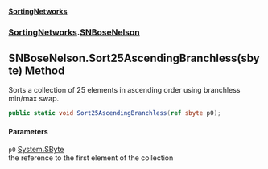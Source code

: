 #### [SortingNetworks](index.md 'index')
### [SortingNetworks](SortingNetworks.md 'SortingNetworks').[SNBoseNelson](SortingNetworks_SNBoseNelson.md 'SortingNetworks.SNBoseNelson')
## SNBoseNelson.Sort25AscendingBranchless(sbyte) Method
Sorts a collection of 25 elements in ascending order using branchless min/max swap.  
```csharp
public static void Sort25AscendingBranchless(ref sbyte p0);
```
#### Parameters
<a name='SortingNetworks_SNBoseNelson_Sort25AscendingBranchless(sbyte)_p0'></a>
`p0` [System.SByte](https://docs.microsoft.com/en-us/dotnet/api/System.SByte 'System.SByte')  
the reference to the first element of the collection
  
